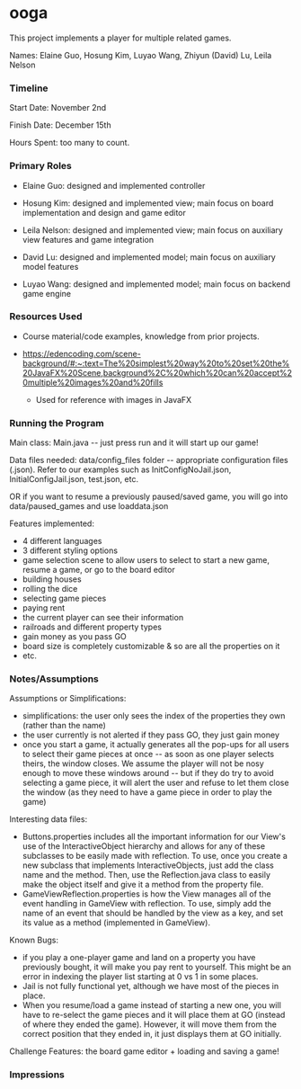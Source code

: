 ooga
====

This project implements a player for multiple related games.

Names: Elaine Guo, Hosung Kim, Luyao Wang, Zhiyun (David) Lu, Leila Nelson

### Timeline

Start Date: November 2nd

Finish Date: December 15th

Hours Spent: too many to count.

### Primary Roles

* Elaine Guo: designed and implemented controller

* Hosung Kim: designed and implemented view; main focus on board implementation and design and game
  editor

* Leila Nelson: designed and implemented view; main focus on auxiliary view features and game
  integration

* David Lu: designed and implemented model; main focus on auxiliary model features

* Luyao Wang: designed and implemented model; main focus on backend game engine

### Resources Used

* Course material/code examples, knowledge from prior projects.

* https://edencoding.com/scene-background/#:~:text=The%20simplest%20way%20to%20set%20the%20JavaFX%20Scene,background%2C%20which%20can%20accept%20multiple%20images%20and%20fills
    * Used for reference with images in JavaFX

### Running the Program

Main class: Main.java -- just press run and it will start up our game!

Data files needed: data/config_files folder -- appropriate configuration files (.json). Refer to our
examples
such as InitConfigNoJail.json, InitialConfigJail.json, test.json, etc.

OR if you want to resume a previously paused/saved game, you will go into data/paused_games and use
loaddata.json

Features implemented:
* 4 different languages
* 3 different styling options
* game selection scene to allow users to select to start a new game, resume a game, or go to the board editor
* building houses
* rolling the dice
* selecting game pieces
* paying rent
* the current player can see their information
* railroads and different property types
* gain money as you pass GO
* board size is completely customizable & so are all the properties on it
* etc.

### Notes/Assumptions

Assumptions or Simplifications:

* simplifications: the user only sees the index of the properties they own (rather than the name)
* the user currently is not alerted if they pass GO, they just gain money
* once you start a game, it actually generates all the pop-ups for all users to select their game
  pieces at once -- as soon as one player selects theirs, the window closes. We assume the player
  will not be nosy enough to move these windows around -- but if they do try to avoid selecting a
  game piece, it will alert the user and refuse to let them close the window (as they need to have a
  game piece in order to play the game)

Interesting data files:

* Buttons.properties includes all the important information for our View's use of the
  InteractiveObject hierarchy and allows for any of these subclasses to be easily made with
  reflection. To use, once you create a new subclass that implements InteractiveObjects, just add
  the class name and the method. Then, use the Reflection.java class to easily make the object
  itself and give it a method from the property file.
* GameViewReflection.properties is how the View manages all of the event handling in GameView with
  reflection. To use, simply add the name of an event that should be handled by the view as a key,
  and set its value as a method (implemented in GameView).

Known Bugs:

* if you play a one-player game and land on a property you have previously bought, it will
  make you pay rent to yourself. This might be an error in indexing the player list starting at 0 vs
  1
  in some places.
* Jail is not fully functional yet, although we have most of the pieces in place.
* When you resume/load a game instead of starting a new one, you will have to re-select the game
  pieces
  and it will place them at GO (instead of where they ended the game). However, it will move them
  from the correct position that they ended in, it just displays them at GO initially.

Challenge Features: the board game editor + loading and saving a game!

### Impressions

